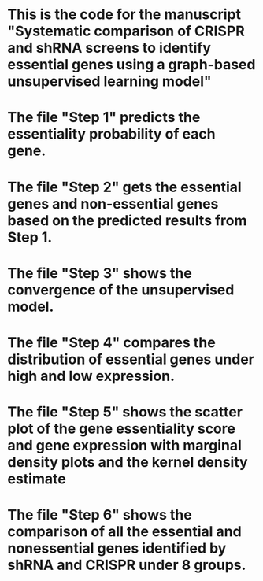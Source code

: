 # This is the code for the manuscript "Systematic comparison of CRISPR and shRNA screens to identify essential genes using a graph-based unsupervised learning model"
# The file "Step 1" predicts the essentiality probability of each gene.
# The file "Step 2" gets the essential genes and non-essential genes based on the predicted results from Step 1.
# The file "Step 3" shows the convergence of the unsupervised model.
# The file "Step 4" compares the distribution of essential genes under high and low expression.
# The file "Step 5" shows the scatter plot of the gene essentiality score and gene expression with marginal density plots and the kernel density estimate
# The file "Step 6" shows the comparison of all the essential and nonessential genes identified by shRNA and CRISPR under 8 groups.
